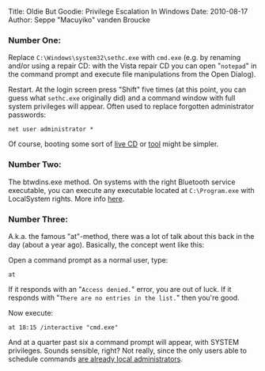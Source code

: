 Title: Oldie But Goodie: Privilege Escalation In Windows
Date: 2010-08-17
Author: Seppe "Macuyiko" vanden Broucke

### Number One:
Replace `C:\Windows\system32\sethc.exe` with `cmd.exe` (e.g. by renaming and/or using a repair CD: with the Vista repair CD you can open "`notepad`" in the command prompt and execute file manipulations from the Open Dialog).  
Restart. At the login screen press "Shift" five times (at this point, you can guess what `sethc.exe` originally did) and a command window with full system privileges will appear. Often used to replace forgotten administrator passwords:  
    net user administrator *
Of course, booting some sort of [live CD](http://www.sysresccd.org/) or [tool](http://pogostick.net/~pnh/ntpasswd/) might be simpler.
### Number Two:
The btwdins.exe method. On systems with the right Bluetooth service executable, you can execute any executable located at `C:\Program.exe` with LocalSystem rights. More info [here](http://osix.net/modules/article/?id=679).  
###  Number Three:
A.k.a. the famous "at"-method, there was a lot of talk about this back in the day (about a year ago). Basically, the concept went like this:
Open a command prompt as a normal user, type:
    at
If it responds with an "`Access denied.`" error, you are out of luck. If it responds with "`There are no entries in the list.`" then you're good.
Now execute:
    at 18:15 /interactive "cmd.exe"
And at a quarter past six a command prompt will appear, with SYSTEM privileges. Sounds sensible, right? Not really, since the only users able to schedule commands [are already local administrators](http://h0bbel.p0ggel.org/windows-xp-privilege-escalation-exploit-no-it-isnt).